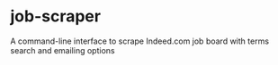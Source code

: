 # job-scraper
A command-line interface to scrape Indeed.com job board with terms search and emailing options
